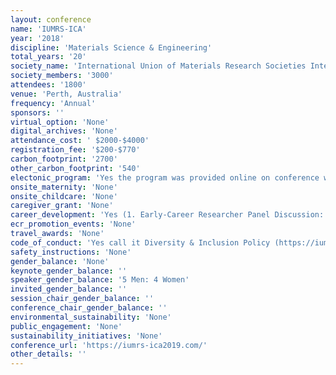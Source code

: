 ```yaml
---
layout: conference 
name: 'IUMRS-ICA'
year: '2018'
discipline: 'Materials Science & Engineering'
total_years: '20'
society_name: 'International Union of Materials Research Societies International'
society_members: '3000'
attendees: '1800'
venue: 'Perth, Australia'
frequency: 'Annual'
sponsors: ''
virtual_option: 'None'
digital_archives: 'None'
attendance_cost: ' $2000-$4000'
registration_fee: '$200-$770'
carbon_footprint: '2700'
other_carbon_footprint: '540'
electonic_program: 'Yes the program was provided online on conference website.'
onsite_maternity: 'None'
onsite_childcare: 'None'
caregiver_grant: 'None'
career_development: 'Yes (1. Early-Career Researcher Panel Discussion: Academic Career Pathways   2. Scientific Writing Workshop )'
ecr_promotion_events: 'None'
travel_awards: 'None'
code_of_conduct: 'Yes call it Diversity & Inclusion Policy (https://iumrs-ica2019.com/equity-diversity-policy/'
safety_instructions: 'None'
gender_balance: 'None'
keynote_gender_balance: ''
speaker_gender_balance: '5 Men: 4 Women'
invited_gender_balance: ''
session_chair_gender_balance: ''
conference_chair_gender_balance: ''
environmental_sustainability: 'None'
public_engagement: 'None'
sustainability_initiatives: 'None'
conference_url: 'https://iumrs-ica2019.com/'
other_details: ''
---
```

